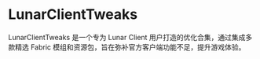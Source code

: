 # LunarClientTweaks
LunarClientTweaks 是一个专为 Lunar Client 用户打造的优化合集，通过集成多款精选 Fabric 模组和资源包，旨在弥补官方客户端功能不足，提升游戏体验。
